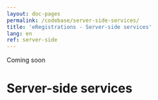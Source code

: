 ```yaml
---
layout: doc-pages
permalink: /codebase/server-side-services/
title: 'eRegistrations - Server-side services'
lang: en
ref: server-side
---
```


<span class="label label-info">Coming soon</span>

# Server-side services
